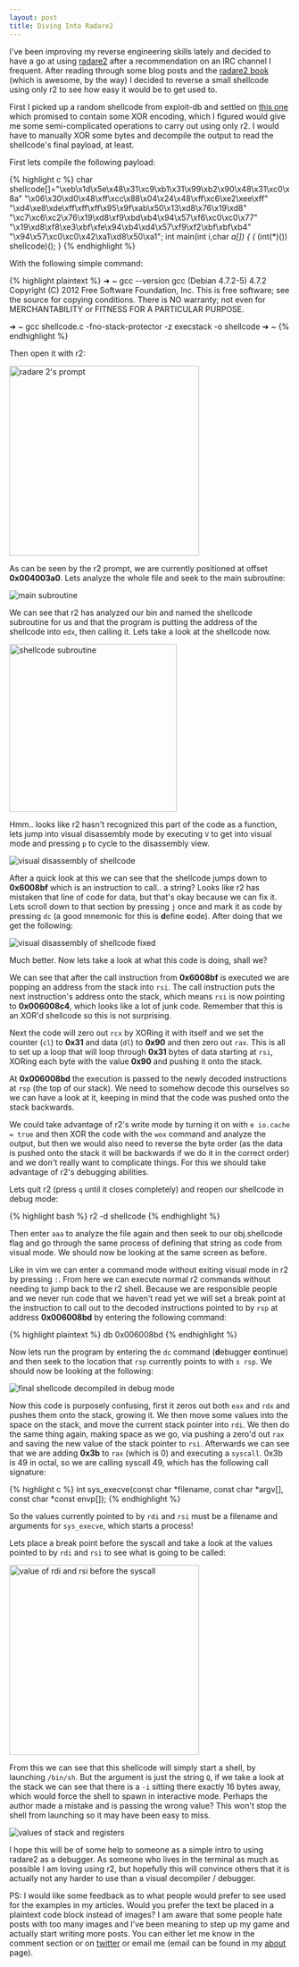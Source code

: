 ```yaml
---
layout: post
title: Diving Into Radare2
---
```


I've been improving my reverse engineering skills lately and decided to have a go at using [radare2](http://radare2.org) after a recommendation on an IRC channel I frequent. After reading through some blog posts and the [radare2 book](https://www.gitbook.com/book/radare/radare2book/details) (which is awesome, by the way) I decided to reverse a small shellcode using only r2 to see how easy it would be to get used to.

First I picked up a random shellcode from exploit-db and settled on [this one](https://exploit-db.com/exploits/39869/) which promised to contain some XOR encoding, which I figured would give me some semi-complicated operations to carry out using only r2. I would have to manually XOR some bytes and decompile the output to read the shellcode's final payload, at least.

First lets compile the following payload:

{% highlight c %}
char shellcode[]="\xeb\x1d\x5e\x48\x31\xc9\xb1\x31\x99\xb2\x90\x48\x31\xc0\x8a"
                 "\x06\x30\xd0\x48\xff\xcc\x88\x04\x24\x48\xff\xc6\xe2\xee\xff"
                 "\xd4\xe8\xde\xff\xff\xff\x95\x9f\xab\x50\x13\xd8\x76\x19\xd8"
                 "\xc7\xc6\xc2\x76\x19\xd8\xf9\xbd\xb4\x94\x57\xf6\xc0\xc0\x77"
                 "\x19\xd8\xf8\xe3\xbf\xfe\x94\xb4\xd4\x57\xf9\xf2\xbf\xbf\xb4"
                 "\x94\x57\xc0\xc0\x42\xa1\xd8\x50\xa1";
int main(int i,char *a[])
{
    (* (int(*)()) shellcode)();
}
{% endhighlight %}

With the following simple command:

{% highlight plaintext %}
➜  ~ gcc --version
gcc (Debian 4.7.2-5) 4.7.2
Copyright (C) 2012 Free Software Foundation, Inc.
This is free software; see the source for copying conditions.  There is NO
warranty; not even for MERCHANTABILITY or FITNESS FOR A PARTICULAR PURPOSE.

➜  ~ gcc shellcode.c -fno-stack-protector -z execstack -o shellcode
➜  ~
{% endhighlight %}

Then open it with r2:

<img src="/images/2016-06-22/561CySN.png" width="340" alt="radare 2's prompt" />

As can be seen by the r2 prompt, we are currently positioned at offset **0x004003a0**. Lets analyze the whole file and seek to the main subroutine:

![main subroutine](/images/2016-06-22/9A4n0rn.png)

We can see that r2 has analyzed our bin and named the shellcode subroutine for us and that the program is putting the address of the shellcode into `edx`, then calling it. Lets take a look at the shellcode now.

<img src="/images/2016-06-22/vP7Mps8.png" width="300" alt="shellcode subroutine" />

Hmm.. looks like r2 hasn't recognized this part of the code as a function, lets jump into visual disassembly mode by executing `V` to get into visual mode and pressing `p` to cycle to the disassembly view.

![visual disassembly of shellcode](/images/2016-06-22/jhNnMjb.png)

After a quick look at this we can see that the shellcode jumps down to **0x6008bf** which is an instruction to call.. a string? Looks like r2 has mistaken that line of code for data, but that's okay because we can fix it. Lets scroll down to that section by pressing `j` once and mark it as code by pressing `dc` (a good mnemonic for this is **d**efine **c**ode). After doing that we get the following:

![visual disassembly of shellcode fixed](/images/2016-06-22/zwrPBhd.png)

Much better. Now lets take a look at what this code is doing, shall we?

We can see that after the call instruction from **0x6008bf** is executed we are popping an address from the stack into `rsi`. The call instruction puts the next instruction's address onto the stack, which means `rsi` is now pointing to **0x006008c4**, which looks like a lot of junk code. Remember that this is an XOR'd shellcode so this is not surprising.

Next the code will zero out `rcx` by XORing it with itself and we set the counter (`cl`) to **0x31** and data (`dl`) to **0x90** and then zero out `rax`. This is all to set up a loop that will loop through **0x31** bytes of data starting at `rsi`, XORing each byte with the value **0x90** and pushing it onto the stack.

At **0x006008bd** the execution is passed to the newly decoded instructions at `rsp` (the top of our stack). We need to somehow decode this ourselves so we can have a look at it, keeping in mind that the code was pushed onto the stack backwards.

We could take advantage of r2's write mode by turning it on with `e io.cache = true` and then XOR the code with the `wox` command and analyze the output, but then we would also need to reverse the byte order (as the data is pushed onto the stack it will be backwards if we do it in the correct order) and we don't really want to complicate things. For this we should take advantage of r2's debugging abilities.

Lets quit r2 (press `q` until it closes completely) and reopen our shellcode in debug mode:

{% highlight bash %}
r2 -d shellcode
{% endhighlight %}

Then enter `aaa` to analyze the file again and then seek to our obj.shellcode flag and go through the same process of defining that string as code from visual mode. We should now be looking at the same screen as before.

Like in vim we can enter a command mode without exiting visual mode in r2 by pressing `:`. From here we can execute normal r2 commands without needing to jump back to the r2 shell. Because we are responsible people and we never run code that we haven't read yet we will set a break point at the instruction to call out to the decoded instructions pointed to by `rsp` at address **0x006008bd** by entering the following command:

{% highlight plaintext %}
db 0x006008bd
{% endhighlight %}

Now lets run the program by entering the `dc` command (**d**ebugger **c**ontinue) and then seek to the location that `rsp` currently points to with `s rsp`. We should now be looking at the following:

![final shellcode decompiled in debug mode](/images/2016-06-22/f5BbRqK.png)

Now this code is purposely confusing, first it zeros out both `eax` and `rdx` and pushes them onto the stack, growing it. We then move some values into the space on the stack, and move the current stack pointer into `rdi`. We then do the same thing again, making space as we go, via pushing a zero'd out `rax` and saving the new value of the stack pointer to `rsi`. Afterwards we can see that we are adding **0x3b** to `rax` (which is 0) and executing a `syscall`. 0x3b is 49 in octal, so we are calling syscall 49, which has the following call signature:

{% highlight c %}
int sys_execve(const char *filename, const char *argv[], const char *const envp[]);
{% endhighlight %}

So the values currently pointed to by `rdi` and `rsi` must be a filename and arguments for `sys_execve`, which starts a process!

Lets place a break point before the syscall and take a look at the values pointed to by `rdi` and `rsi` to see what is going to be called:

<img src="/images/2016-06-22/3Tfkit3.png" width="340" alt="value of rdi and rsi before the syscall" />

From this we can see that this shellcode will simply start a shell, by launching `/bin/sh`. But the argument is just the string `Q`, if we take a look at the stack we can see that there is a `-i` sitting there exactly 16 bytes away, which would force the shell to spawn in interactive mode. Perhaps the author made a mistake and is passing the wrong value? This won't stop the shell from launching so it may have been easy to miss.

![values of stack and registers](/images/2016-06-22/LHmfBE4.png)

I hope this will be of some help to someone as a simple intro to using radare2 as a debugger. As someone who lives in the terminal as much as possible I am loving using r2, but hopefully this will convince others that it is actually not any harder to use than a visual decompiler / debugger.

PS: I would like some feedback as to what people would prefer to see used for the examples in my articles. Would you prefer the text be placed in a plaintext code block instead of images? I am aware that some people hate posts with too many images and I've been meaning to step up my game and actually start writing more posts. You can either let me know in the comment section or on [twitter](https://twitter.com/_scrapbird) or email me (email can be found in my [about](/about) page).
